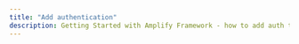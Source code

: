 ```yaml
---
title: "Add authentication"
description: Getting Started with Amplify Framework - how to add auth to your app
---
```


<inline-fragment integration="react" src="~/start/getting-started/fragments/react/auth.md"></inline-fragment>
<inline-fragment integration="react-native" src="~/start/getting-started/fragments/reactnative/auth.md"></inline-fragment>
<inline-fragment integration="vue" src="~/start/getting-started/fragments/vue/auth.md"></inline-fragment>
